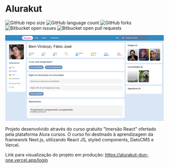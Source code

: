 # Alurakut

![GitHub repo size](https://img.shields.io/github/repo-size/iuricode/README-template?style=for-the-badge)
![GitHub language count](https://img.shields.io/github/languages/count/iuricode/README-template?style=for-the-badge)
![GitHub forks](https://img.shields.io/github/forks/iuricode/README-template?style=for-the-badge)
![Bitbucket open issues](https://img.shields.io/bitbucket/issues/iuricode/README-template?style=for-the-badge)
![Bitbucket open pull requests](https://img.shields.io/bitbucket/pr-raw/iuricode/README-template?style=for-the-badge)

<img src="alurakut.png" alt="exemplo imagem">

Projeto desenvolvido através do curso gratuito "Imersão React" ofertado pela plataforma Alura cursos. O curso foi destinado à aprendizagem da framework Next.js, utilizando React JS, styled components, DatoCMS e Vercel.

Link para visualização do projeto em produção: <a href="https://alurakut-dun-one.vercel.app/login" target="_blank">https://alurakut-dun-one.vercel.app/login</a>
